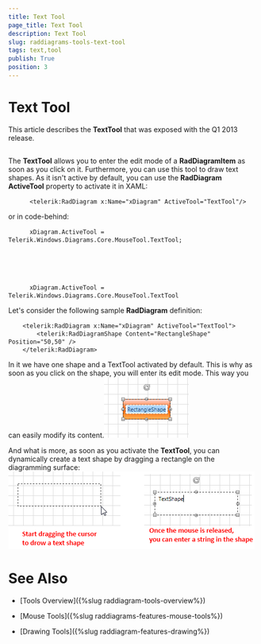 ```yaml
---
title: Text Tool
page_title: Text Tool
description: Text Tool
slug: raddiagrams-tools-text-tool
tags: text,tool
publish: True
position: 3
---
```


# Text Tool



This article describes the __TextTool__ that was exposed with the Q1 2013 release.
	  

## 

The __TextTool__ allows you to enter the edit mode of a __RadDiagramItem__ as soon as you click on it. Furthermore, you can use this tool to draw text shapes. As it isn't active by default, you can use the __RadDiagram ActiveTool__ property to activate it in XAML:
		

	
		  <telerik:RadDiagram x:Name="xDiagram" ActiveTool="TextTool"/>
		  



or in code-behind:

	
		  xDiagram.ActiveTool = Telerik.Windows.Diagrams.Core.MouseTool.TextTool;
		  



	
		  xDiagram.ActiveTool = Telerik.Windows.Diagrams.Core.MouseTool.TextTool
		  



Let's consider the following sample __RadDiagram__ definition:
		

	
        <telerik:RadDiagram x:Name="xDiagram" ActiveTool="TextTool">
            <telerik:RadDiagramShape Content="RectangleShape" Position="50,50" />
        </telerik:RadDiagram>
		  



In it we have one shape and a TextTool activated by default. This is why as soon as you click on the shape, you will enter its edit mode. This way you can easily modify its content.![Rad Diagram Tools Text Tool](images/RadDiagram_Tools_TextTool.png)

And what is more, as soon as you activate the __TextTool__, you can dynamically create a text shape by dragging a rectangle on the diagramming surface:
		![Rad Diagram Tools Text Shape](images/RadDiagram_Tools_TextShape.png)

# See Also

 * [Tools Overview]({%slug raddiagram-tools-overview%})

 * [Mouse Tools]({%slug raddiagrams-features-mouse-tools%})

 * [Drawing Tools]({%slug raddiagram-features-drawing%})
